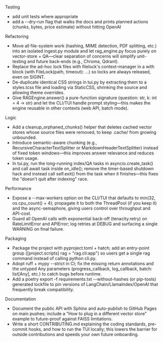 Testing

- add unit tests where appropriate
- add a --dry-run flag that walks the docs and prints planned actions (chunks, bytes, price estimate) without hitting OpenAI

Refactoring

- Move all file-system work (hashing, MIME detection, PDF splitting, etc.) into an isolated ingest.py module and let rag_engine.py focus purely on vector-store + QA—clear separation of concerns will simplify unit-testing and future back-ends (e.g., Chroma, Qdrant).
- Replace the ad-hoc lock files with filelock's context-manager in a with block (with FileLock(path, timeout): …) so locks are always released, even on SIGINT.
- De-duplicate identical CSS strings in tui.py by extracting them to a styles.tcss file and loading via StaticCSS, shrinking the source and allowing theme overrides.
- Give RAGEngine.answer() a pure-function signature (question: str, k: int = 4 -> str) and let the CLI/TUI handle prompt styling—this makes the engine reusable in other contexts (web API, batch mode).

Logic

- Add a cleanup_orphaned_chunks() helper that deletes cached vector stores whose source files were removed, to keep .cache/ from growing unbounded.
- Introduce semantic-aware chunking (e.g., RecursiveCharacterTextSplitter or MarkdownHeaderTextSplitter) instead of fixed token windows—this improves answer relevance and reduces token usage.
- In tui.py, run the long-running index/QA tasks in asyncio.create_task() and call await task inside on_idle(); remove the timer-based shutdown hack and instead call self.exit() from the task when it finishes—this fixes the "doesn't quit after indexing" race.

Performance

- Expose a --max-workers option on the CLI/TUI that defaults to min(32, os.cpu_count() + 4); propagate it to both the ThreadPool (if you keep it) and the async-semaphore, giving users control over throughput and API-cost.
- Guard all OpenAI calls with exponential back-off (tenacity.retry) on RateLimitError and APIError; log retries at DEBUG and surfacing a single WARNING on final failure.

Packaging

- Package the project with pyproject.toml + hatch; add an entry-point group ([project.scripts] rag = "rag.cli:app") so users get a single rag command instead of calling python cli.py.
- Adopt ruff + mypy --strict in CI; fix the missing return annotations and the untyped Any parameters (progress_callback, log_callback, batch: list[Any], etc.) to catch bugs before runtime.
- Add a poetry export -f requirements.txt --without-hashes (or pip-tools) generated lockfile to pin versions of LangChain/LlamaIndex/OpenAI that frequently break compatibility.

Documentation

- Document the public API with Sphinx and auto-publish to GitHub Pages on main pushes; include a "How to plug in a different vector store" example to future-proof against FAISS limitations.
- Write a short CONTRIBUTING.md explaining the coding standards, pre-commit hooks, and how to run the TUI locally; this lowers the barrier for outside contributions and speeds your own future onboarding.
